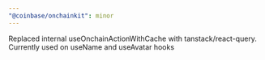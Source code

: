 ```yaml
---
"@coinbase/onchainkit": minor
---
```


Replaced internal useOnchainActionWithCache with tanstack/react-query. Currently used on useName and useAvatar hooks
